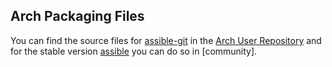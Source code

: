 Arch Packaging Files
--------------------

You can find the source files for [assible-git][1] in the [Arch User Repository][2] and for the stable version [assible][3] you can do so in \[community\].

  [1]: https://aur.archlinux.org/packages/assible-git/
  [2]: https://wiki.archlinux.org/index.php/Arch_User_Repository
  [3]: https://www.archlinux.org/packages/community/any/assible/
